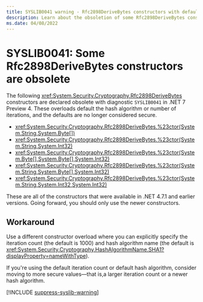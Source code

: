 ```yaml
---
title: SYSLIB0041 warning - Rfc2898DeriveBytes constructors with default hash algorithm and iteration counts are obsolete
description: Learn about the obsoletion of some Rfc2898DeriveBytes constructors that generates compile-time warning SYSLIB0041.
ms.date: 04/08/2022
---
```

# SYSLIB0041: Some Rfc2898DeriveBytes constructors are obsolete

The following <xref:System.Security.Cryptography.Rfc2898DeriveBytes> constructors are declared obsolete with diagnostic `SYSLIB0041` in .NET 7 Preview 4. These overloads default the hash algorithm or number of iterations, and the defaults are no longer considered secure.

- <xref:System.Security.Cryptography.Rfc2898DeriveBytes.%23ctor(System.String,System.Byte[])>
- <xref:System.Security.Cryptography.Rfc2898DeriveBytes.%23ctor(System.String,System.Int32)>
- <xref:System.Security.Cryptography.Rfc2898DeriveBytes.%23ctor(System.Byte[],System.Byte[],System.Int32)>
- <xref:System.Security.Cryptography.Rfc2898DeriveBytes.%23ctor(System.String,System.Byte[],System.Int32)>
- <xref:System.Security.Cryptography.Rfc2898DeriveBytes.%23ctor(System.String,System.Int32,System.Int32)>

These are all of the constructors that were available in .NET 4.7.1 and earlier versions. Going forward, you should only use the newer constructors.

## Workaround

Use a different constructor overload where you can explicitly specify the iteration count (the default is 1000) and hash algorithm name (the default is <xref:System.Security.Cryptography.HashAlgorithmName.SHA1?displayProperty=nameWithType>).

If you're using the default iteration count or default hash algorithm, consider moving to more secure values&mdash;that is,a larger iteration count or a newer hash algorithm.

[!INCLUDE [suppress-syslib-warning](includes/suppress-syslib-warning.md)]
